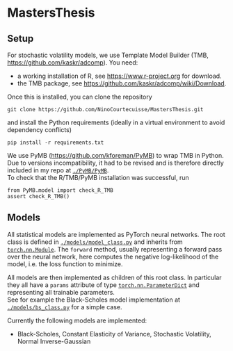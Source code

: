 # MastersThesis

## Setup

For stochastic volatility models, we use Template Model Builder (TMB, https://github.com/kaskr/adcomp). You need:   
- a working installation of R, see https://www.r-project.org for download.  
- the TMB package, see https://github.com/kaskr/adcomp/wiki/Download.  

Once this is installed, you can clone the repository
```
git clone https://github.com/NinoCourtecuisse/MastersThesis.git
```
and install the Python requirements (ideally in a virtual environment to avoid dependency conflicts)
```
pip install -r requirements.txt
```

We use PyMB (https://github.com/kforeman/PyMB) to wrap TMB in Python. Due to versions incompatibility, it had to be revised and is therefore directly included in my repo at  [`./PyMB/PyMB`](./PyMB/PyMB).  
To check that the R/TMB/PyMB installation was successful, run

```
from PyMB.model import check_R_TMB
assert check_R_TMB()
```

## Models
All statistical models are implemented as PyTorch neural networks. The root class is defined in [`./models/model_class.py`](./models/model_class.py) and inherits from [`torch.nn.Module`](https://docs.pytorch.org/docs/stable/generated/torch.nn.Module.html). The `forward` method, usually representing a forward pass over the neural network, here computes the negative log-likelihood of the model, i.e. the loss function to minimize.

All models are then implemented as children of this root class. In particular they all have a `params` attribute of type [`torch.nn.ParameterDict`](https://docs.pytorch.org/docs/stable/generated/torch.nn.ParameterDict.html) and representing all trainable parameters.  
See for example the Black-Scholes model implementation at [`./models/bs_class.py`](./models/bs_class.py) for a simple case.

Currently the following models are implemented:
- Black-Scholes, Constant Elasticity of Variance, Stochastic Volatility, Normal Inverse-Gaussian